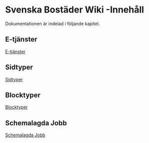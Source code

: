 <!-- TITLE: Svenska Bostäder Wiki -->
<!-- SUBTITLE: Dokumentation av SvenskaBostäder.se -->

# Svenska Bostäder Wiki -Innehåll
Dokumentationen är indelad i följande kapitel.
## E-tjänster
[E-tjänster](http://mywiki/e-tjanster#e-tjanster)
## Sidtyper
[Sidtyper](http://mywiki/sidtyper#sidtyper)
## Blocktyper
[Blocktyper](http://mywiki/blocktyper#blocktyper)
## Schemalagda Jobb
[Schemalagda Jobb](http://mywiki/schemalagda-jobb#schemalagda-jobb)